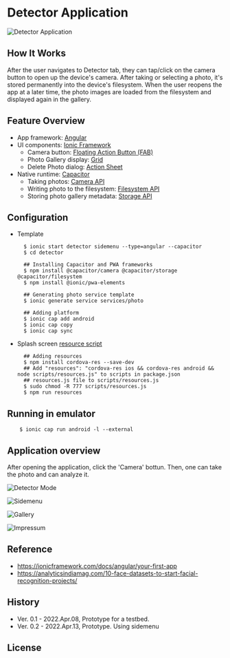 # Detector Application

![Detector Application](img/gallery.png)

## How It Works

After the user navigates to Detector tab, they can tap/click on the camera button to open up the device's camera. After taking or selecting a photo, it's stored permanently into the device's filesystem. When the user reopens the app at a later time, the photo images are loaded from the filesystem and displayed again in the gallery.

## Feature Overview
* App framework: [Angular](https://angular.io)
* UI components: [Ionic Framework](https://ionicframework.com/docs/components)
  * Camera button: [Floating Action Button (FAB)](https://ionicframework.com/docs/api/fab)
  * Photo Gallery display: [Grid](https://ionicframework.com/docs/api/grid)
  * Delete Photo dialog: [Action Sheet](https://ionicframework.com/docs/api/action-sheet) 
* Native runtime: [Capacitor](https://capacitor.ionicframework.com)
  * Taking photos: [Camera API](https://capacitor.ionicframework.com/docs/apis/camera)
  * Writing photo to the filesystem: [Filesystem API](https://capacitor.ionicframework.com/docs/apis/filesystem)
  * Storing photo gallery metadata: [Storage API](https://capacitor.ionicframework.com/docs/apis/storage)


## Configuration

* Template

    	$ ionic start detector sidemenu --type=angular --capacitor
	    $ cd detector
	
	    ## Installing Capacitor and PWA frameworks
	    $ npm install @capacitor/camera @capacitor/storage @capacitor/filesystem
	    $ npm install @ionic/pwa-elements
	
	    ## Generating photo service template
	    $ ionic generate service services/photo
	
	    ## Adding platform
	    $ ionic cap add android	
	    $ ionic cap copy
	    $ ionic cap sync


* Splash screen [resource script](https://gist.github.com/dalezak/a6b1de39091f4ace220695d72717ac71#file-resources-js)

        ## Adding resources
        $ npm install cordova-res --save-dev
        ## Add "resources": "cordova-res ios && cordova-res android && node scripts/resources.js" to scripts in package.json
        ## resources.js file to scripts/resources.js
        $ sudo chmod -R 777 scripts/resources.js
        $ npm run resources


## Running in emulator

        $ ionic cap run android -l --external

## Application overview
After opening the application, click the 'Camera' bottun. Then, one can take the photo and can analyze it.

![Detector Mode](img/detector.png)

![Sidemenu](img/sidemenu.png)

![Gallery](img/gallery.png)

![Impressum](img/impressum.png)


## Reference

 * https://ionicframework.com/docs/angular/your-first-app
 * https://analyticsindiamag.com/10-face-datasets-to-start-facial-recognition-projects/


## History

 * Ver. 0.1 - 2022.Apr.08, Prototype for a testbed.
 * Ver. 0.2 - 2022.Apr.13, Prototype. Using sidemenu
 

## License




